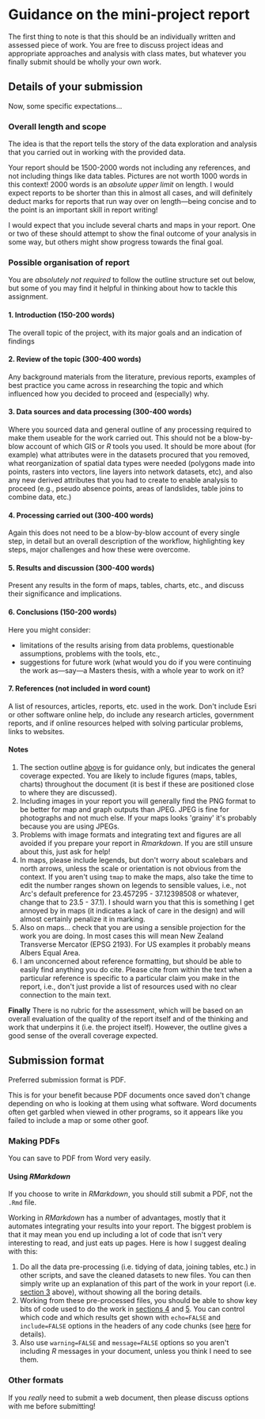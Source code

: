 # Guidance on the mini-project report
The first thing to note is that this should be an individually written and assessed piece of work. You are free to discuss project ideas and appropriate approaches and analysis with class mates, but whatever you finally submit should be wholly your own work.

## Details of your submission
Now, some specific expectations...

### Overall length and scope
The idea is that the report tells the story of the data exploration and analysis that you carried out in working with the provided data.

Your report should be 1500-2000 words not including any references, and not including things like data tables. Pictures are not worth 1000 words in this context! 2000 words is an _absolute upper limit_ on length. I would expect reports to be shorter than this in almost all cases, and will definitely deduct marks for reports that run way over on length&mdash;being concise and to the point is an important skill in report writing!

I would expect that you include several charts and maps in your report. One or two of these should attempt to show the final outcome of your analysis in some way, but others might show progress towards the final goal.

### Possible organisation of report
You are _absolutely not required_ to follow the outline structure set out below, but some of you may find it helpful in thinking about how to tackle this assignment.

#### 1. Introduction (150-200 words)
The overall topic of  the project, with its major goals and an indication of findings

#### 2. Review of the topic (300-400 words) 
Any background materials from the literature, previous reports, examples of best practice you came across in researching the topic and which influenced how you decided to proceed and (especially) why.

#### 3. Data sources and data processing (300-400 words)
Where you sourced data and general outline of any processing required to make them useable for the work carried out. This should not be a blow-by-blow account of which GIS or _R_ tools you used. It should be more about (for example) what attributes were in the datasets procured that you removed, what reorganization of spatial data types were needed (polygons made into points, rasters into vectors, line layers into network datasets, etc), and also any new derived attributes that you had to create to enable analysis to proceed (e.g., pseudo absence points, areas of landslides, table joins to combine data, etc.)

#### 4. Processing carried out (300-400 words) 
Again this does not need to be a blow-by-blow account of every single step, in detail but an overall description of the workflow, highlighting key steps, major challenges and how these were overcome.

#### 5. Results and discussion (300-400 words) 
Present any results in the form of maps, tables, charts, etc., and discuss their significance and implications.

#### 6. Conclusions (150-200 words) 
Here you might consider:   

- limitations of the results arising from data problems, questionable assumptions, problems with the tools, etc.,
- suggestions for future work (what would you do if you were continuing the work as&mdash;say&mdash;a Masters thesis, with a whole year to work on it?

#### 7. References (not included in word count) 
A list of resources, articles, reports, etc. used in the work. Don't include Esri or other software online help, do include any research articles, government reports, and if online resources helped with solving particular problems, links to websites.

#### Notes
  1. The section outline [above](#possible-organisation-of-report) is for guidance only, but indicates the general coverage expected. You are likely to include figures (maps, tables, charts) throughout the document (it is best if these are positioned close to where they are discussed).
  2. Including images in your report you will generally find the PNG format to be better for map and graph outputs than JPEG. JPEG is fine for photographs and not much else. If your maps looks 'grainy' it's probably because you are using JPEGs.
  3. Problems with image formats and integrating text and figures are all avoided if you prepare your report in _Rmarkdown_. If you are still unsure about this, just ask for help!
  4. In maps, please include legends, but don't worry about scalebars and north arrows, unless the scale or orientation is not obvious from the context. If you aren't using `tmap` to make the maps, also take the time to edit the number ranges shown on legends to sensible values, i.e., not Arc's default preference for 23.457295 - 37.12398508 or whatever, change that to 23.5 - 37.1). I should warn you that this is something I get annoyed by in maps (it indicates a lack of care in the design) and will almost certainly penalize it in marking.
  5. Also on maps... check that you are using a sensible projection for the work you are doing. In most cases this will mean New Zealand Transverse Mercator (EPSG 2193). For US examples it probably means Albers Equal Area.
  6. I am unconcerned about reference formatting, but should be able to easily find anything you do cite. Please cite from within the text when a particular reference is specific to a particular claim you make in the report, i.e., don't just provide a list of resources used with no clear connection to the main text.

**Finally**
There is no rubric for the assessment, which will be based on an overall evaluation of the quality of the report itself and of the thinking and work that underpins it (i.e. the project itself). However, the outline gives a good sense of the overall coverage expected.

## Submission format
Preferred submission format is PDF.

This is for your benefit because PDF documents once saved don't change depending on who is looking at them using what software. Word documents often get garbled when viewed in other programs, so it appears like you failed to include a map or some other goof.

### Making PDFs
You can save to PDF from Word very easily.

#### Using _RMarkdown_
If you choose to write in _RMarkdown_, you should still submit a PDF, not the `.Rmd` file. 

Working in _RMarkdown_ has a number of advantages, mostly that it automates integrating your results into your report. The biggest problem is that it may mean you end up including a lot of code that isn't very interesting to read, and just eats up pages. Here is how I suggest dealing with this:

  1. Do all the data pre-processing (i.e. tidying of data, joining tables, etc.) in other scripts, and save the cleaned datasets to new files. You can then simply write up an explanation of this part of the work in your report (i.e. [section 3](#3-data-sources-and-data-processing-300-400-words) above), without showing all the boring details.
  2. Working from these pre-processed files, you should be able to show key bits of code used to do the work in [sections 4](#4-processing-carried-out-300-400-words) and [5](#5-results-and-discussion-300-400-words). You can control which code and which results get shown with `echo=FALSE` and `include=FALSE` options in the headers of any code chunks (see [here](https://rmarkdown.rstudio.com/lesson-3.html) for details).
  3. Also use `warning=FALSE` and `message=FALSE` options so you aren't including _R_ messages in your document, unless you think I need to see them. 

### Other formats
If you _really_ need to submit a web document, then please discuss options with me before submitting!
